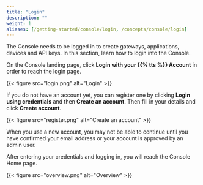 ```yaml
---
title: "Login"
description: ""
weight: 1
aliases: [/getting-started/console/login, /concepts/console/login]
---
```


The Console needs to be logged in to create gateways, applications, devices and API keys. In this section, learn how to login into the Console.

<!--more-->

On the Console landing page, click **Login with your {{% tts %}} Account** in order to reach the login page.

{{< figure src="login.png" alt="Login" >}}

If you do not have an account yet, you can register one by clicking **Login using credentials** and then **Create an account**. Then fill in your details and click **Create account**.

{{< figure src="register.png" alt="Create an account" >}}

When you use a new account, you may not be able to continue until you have confirmed your email address or your account is approved by an admin user.

After entering your credentials and logging in, you will reach the Console Home page.

{{< figure src="overview.png" alt="Overview" >}}

